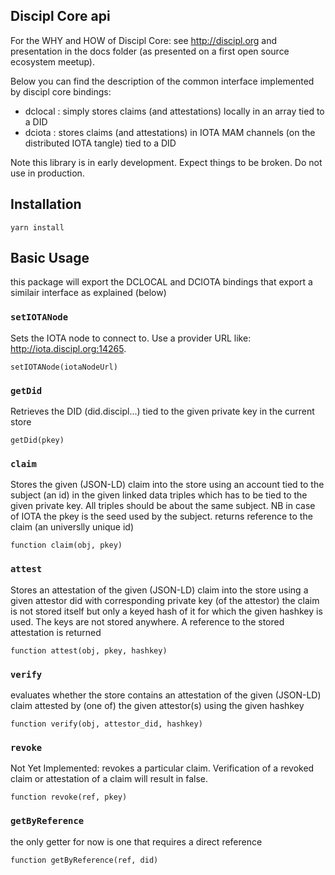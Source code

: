 
## Discipl Core api

For the WHY and HOW of Discipl Core: see http://discipl.org and presentation in the docs folder
(as presented on a first open source ecosystem meetup).

Below you can find the description of the common interface implemented by discipl core bindings:

  - dclocal : simply stores claims (and attestations) locally in an array tied to a DID
  - dciota  : stores claims (and attestations) in IOTA MAM channels (on the distributed IOTA tangle) tied to a DID

Note this library is in early development. Expect things to be broken. Do not use in production.

## Installation

```
yarn install
```

## Basic Usage

this package will export the DCLOCAL and DCIOTA bindings that export a similair interface as explained (below)

### `setIOTANode`
Sets the IOTA node to connect to. Use a provider URL like: http://iota.discipl.org:14265.
```
setIOTANode(iotaNodeUrl)
```

### `getDid`
Retrieves the DID (did.discipl...) tied to the given private key in the current store
```
getDid(pkey)
```

### `claim`
Stores the given (JSON-LD) claim into the store using an account tied to the subject (an id) in the given linked data triples
which has to be tied to the given private key. All triples should be about the same subject. NB in case of IOTA the pkey is the seed
used by the subject. returns reference to the claim (an universlly unique id)
```
function claim(obj, pkey)
```

### `attest`
Stores an attestation of the given (JSON-LD) claim into the store using a given attestor did with corresponding private key (of the attestor)
the claim is not stored itself but only a keyed hash of it for which the given hashkey is used. The keys are not stored anywhere.
A reference to the stored attestation is returned
```
function attest(obj, pkey, hashkey)
```

### `verify`
evaluates whether the store contains an attestation of the given (JSON-LD) claim attested by (one of) the given attestor(s) using the given hashkey
```
function verify(obj, attestor_did, hashkey)
```

### `revoke`
Not Yet Implemented: revokes a particular claim. Verification of a revoked claim or attestation of a claim will result in false.
```
function revoke(ref, pkey)
```

### `getByReference`
the only getter for now is one that requires a direct reference
```
function getByReference(ref, did)
```
